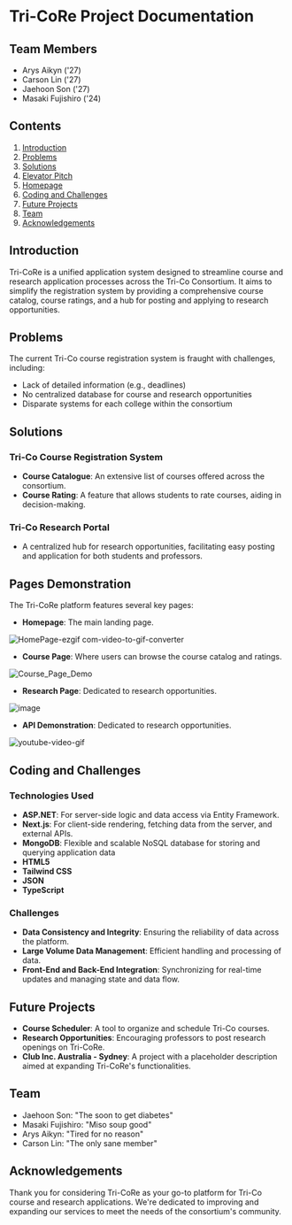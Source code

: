 # Tri-CoRe Project Documentation

## Team Members
- Arys Aikyn ('27)
- Carson Lin ('27)
- Jaehoon Son ('27)
- Masaki Fujishiro ('24)

## Contents
1. [Introduction](#introduction)
2. [Problems](#problems)
3. [Solutions](#solutions)
4. [Elevator Pitch](#elevator-pitch)
5. [Homepage](#homepage)
6. [Coding and Challenges](#coding-and-challenges)
7. [Future Projects](#future-projects)
8. [Team](#team)
9. [Acknowledgements](#acknowledgements)

## Introduction
Tri-CoRe is a unified application system designed to streamline course and research application processes across the Tri-Co Consortium. It aims to simplify the registration system by providing a comprehensive course catalog, course ratings, and a hub for posting and applying to research opportunities.

## Problems
The current Tri-Co course registration system is fraught with challenges, including:
- Lack of detailed information (e.g., deadlines)
- No centralized database for course and research opportunities
- Disparate systems for each college within the consortium


## Solutions
### Tri-Co Course Registration System
- **Course Catalogue**: An extensive list of courses offered across the consortium.
- **Course Rating**: A feature that allows students to rate courses, aiding in decision-making.

### Tri-Co Research Portal
- A centralized hub for research opportunities, facilitating easy posting and application for both students and professors.

## Pages Demonstration
The Tri-CoRe platform features several key pages:
- **Homepage**: The main landing page.
  
![HomePage-ezgif com-video-to-gif-converter](https://github.com/Lstsk/TriCo-Hackathon/assets/72486278/fb2936e5-6b53-4beb-87ae-6bd193ed853e)
  
- **Course Page**: Where users can browse the course catalog and ratings.
  
![Course_Page_Demo](https://github.com/Lstsk/TriCo-Hackathon/assets/72486278/915844e7-a037-42b5-8d50-87bb541ca561)

- **Research Page**: Dedicated to research opportunities.
  
![image](https://github.com/Lstsk/TriCo-Hackathon/assets/72486278/32975a98-9970-4646-8032-767adcd4a413)

- **API Demonstration**: Dedicated to research opportunities.
  
![youtube-video-gif](https://github.com/Lstsk/TriCo-Hackathon/assets/72486278/28005d84-4f73-4ef9-902e-affeafe6d43f)


## Coding and Challenges
### Technologies Used
- **ASP.NET**: For server-side logic and data access via Entity Framework.
- **Next.js**: For client-side rendering, fetching data from the server, and external APIs.
- **MongoDB**: Flexible and scalable NoSQL database for storing and querying application data
- **HTML5**
- **Tailwind CSS**
- **JSON**
- **TypeScript**

### Challenges
- **Data Consistency and Integrity**: Ensuring the reliability of data across the platform.
- **Large Volume Data Management**: Efficient handling and processing of data.
- **Front-End and Back-End Integration**: Synchronizing for real-time updates and managing state and data flow.

## Future Projects
- **Course Scheduler**: A tool to organize and schedule Tri-Co courses.
- **Research Opportunities**: Encouraging professors to post research openings on Tri-CoRe.
- **Club Inc. Australia - Sydney**: A project with a placeholder description aimed at expanding Tri-CoRe's functionalities.

## Team
- Jaehoon Son: "The soon to get diabetes"
- Masaki Fujishiro: "Miso soup good"
- Arys Aikyn: "Tired for no reason"
- Carson Lin: "The only sane member"

## Acknowledgements
Thank you for considering Tri-CoRe as your go-to platform for Tri-Co course and research applications. We're dedicated to improving and expanding our services to meet the needs of the consortium's community.

